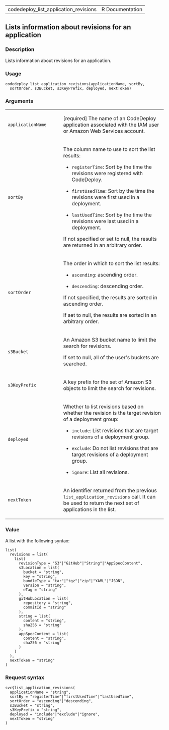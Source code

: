 <table style="width: 100%;">
<tbody>
<tr class="odd">
<td>codedeploy_list_application_revisions</td>
<td style="text-align: right;">R Documentation</td>
</tr>
</tbody>
</table>

## Lists information about revisions for an application

### Description

Lists information about revisions for an application.

### Usage

    codedeploy_list_application_revisions(applicationName, sortBy,
      sortOrder, s3Bucket, s3KeyPrefix, deployed, nextToken)

### Arguments

<table>
<colgroup>
<col style="width: 35%" />
<col style="width: 65%" />
</colgroup>
<tbody>
<tr class="odd">
<td><code
id="codedeploy_list_application_revisions_:_applicationName">applicationName</code></td>
<td><p>[required] The name of an CodeDeploy application associated with
the IAM user or Amazon Web Services account.</p></td>
</tr>
<tr class="even">
<td><code
id="codedeploy_list_application_revisions_:_sortBy">sortBy</code></td>
<td><p>The column name to use to sort the list results:</p>
<ul>
<li><p><code>registerTime</code>: Sort by the time the revisions were
registered with CodeDeploy.</p></li>
<li><p><code>firstUsedTime</code>: Sort by the time the revisions were
first used in a deployment.</p></li>
<li><p><code>lastUsedTime</code>: Sort by the time the revisions were
last used in a deployment.</p></li>
</ul>
<p>If not specified or set to null, the results are returned in an
arbitrary order.</p></td>
</tr>
<tr class="odd">
<td><code
id="codedeploy_list_application_revisions_:_sortOrder">sortOrder</code></td>
<td><p>The order in which to sort the list results:</p>
<ul>
<li><p><code>ascending</code>: ascending order.</p></li>
<li><p><code>descending</code>: descending order.</p></li>
</ul>
<p>If not specified, the results are sorted in ascending order.</p>
<p>If set to null, the results are sorted in an arbitrary
order.</p></td>
</tr>
<tr class="even">
<td><code
id="codedeploy_list_application_revisions_:_s3Bucket">s3Bucket</code></td>
<td><p>An Amazon S3 bucket name to limit the search for revisions.</p>
<p>If set to null, all of the user's buckets are searched.</p></td>
</tr>
<tr class="odd">
<td><code
id="codedeploy_list_application_revisions_:_s3KeyPrefix">s3KeyPrefix</code></td>
<td><p>A key prefix for the set of Amazon S3 objects to limit the search
for revisions.</p></td>
</tr>
<tr class="even">
<td><code
id="codedeploy_list_application_revisions_:_deployed">deployed</code></td>
<td><p>Whether to list revisions based on whether the revision is the
target revision of a deployment group:</p>
<ul>
<li><p><code>include</code>: List revisions that are target revisions of
a deployment group.</p></li>
<li><p><code>exclude</code>: Do not list revisions that are target
revisions of a deployment group.</p></li>
<li><p><code>ignore</code>: List all revisions.</p></li>
</ul></td>
</tr>
<tr class="odd">
<td><code
id="codedeploy_list_application_revisions_:_nextToken">nextToken</code></td>
<td><p>An identifier returned from the previous
<code>list_application_revisions</code> call. It can be used to return
the next set of applications in the list.</p></td>
</tr>
</tbody>
</table>

### Value

A list with the following syntax:

    list(
      revisions = list(
        list(
          revisionType = "S3"|"GitHub"|"String"|"AppSpecContent",
          s3Location = list(
            bucket = "string",
            key = "string",
            bundleType = "tar"|"tgz"|"zip"|"YAML"|"JSON",
            version = "string",
            eTag = "string"
          ),
          gitHubLocation = list(
            repository = "string",
            commitId = "string"
          ),
          string = list(
            content = "string",
            sha256 = "string"
          ),
          appSpecContent = list(
            content = "string",
            sha256 = "string"
          )
        )
      ),
      nextToken = "string"
    )

### Request syntax

    svc$list_application_revisions(
      applicationName = "string",
      sortBy = "registerTime"|"firstUsedTime"|"lastUsedTime",
      sortOrder = "ascending"|"descending",
      s3Bucket = "string",
      s3KeyPrefix = "string",
      deployed = "include"|"exclude"|"ignore",
      nextToken = "string"
    )
